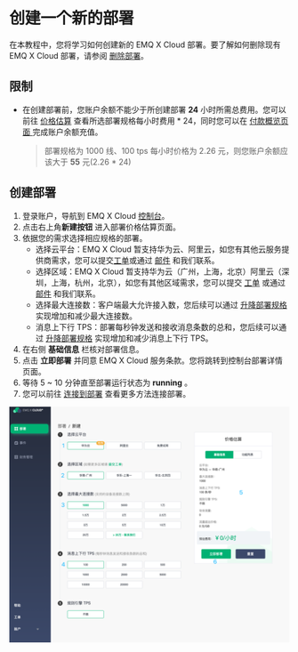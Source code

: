 # 创建一个新的部署
在本教程中，您将学习如何创建新的 EMQ X Cloud 部署。要了解如何删除现有 EMQ X Cloud 部署，请参阅 [删除部署](./delete_deployment.md)。



## 限制

* 在创建部署前，您账户余额不能少于所创建部署 **24** 小时所需总费用。您可以前往 [价格估算](https://cloud.emqx.io/console/deployments/0?oper=new) 查看所选部署规格每小时费用 * 24，同时您可以在 [付款概览页面 ](https://cloud.emqx.io/console/billing/overview)完成账户余额充值。

  > 部署规格为 1000 线、100 tps 每小时价格为 2.26 元，则您账户余额应该大于 **55** 元(2.26 * 24)



## 创建部署

1. 登录账户，导航到 EMQ X Cloud [控制台](https://cloud.emqx.io/console/)。
2. 点击右上角**新建按钮** 进入部署价格估算页面。
3. 依据您的需求选择相应规格的部署。
   * 选择云平台：EMQ X Cloud 暂支持华为云、阿里云，如您有其他云服务提供商需求，您可以提交[工单](../contact.md)或通过 [邮件](cloud@emqx.io) 和我们联系。
   * 选择区域：EMQ X Cloud 暂支持华为云（广州，上海，北京）阿里云（深圳，上海，杭州，北京），如您有其他区域需求，您可以提交 [工单]() 或通过 [邮件](cloud@emqx.io) 和我们联系。
   * 选择最大连接数：客户端最大允许接入数，您后续可以通过 [升降部署规格](./upgrade_deployment.md) 实现增加和减少最大连接数。
   * 消息上下行 TPS：部署每秒钟发送和接收消息条数的总和，您后续可以通过 [升降部署规格](./upgrade_deployment.md) 实现增加和减少消息上下行 TPS。
4. 在右侧 **基础信息** 栏核对部署信息。
5. 点击 **立即部署** 并同意 EMQ X Cloud 服务条款。您将跳转到控制台部署详情页面。
6. 等待 5 ~ 10 分钟直至部署运行状态为 **running** 。
7. 您可以前往 [连接到部署](../connect_to_deployments/README.md) 查看更多方法连接部署。

![create_deployment](_assets/create_deployment.png)
